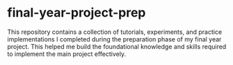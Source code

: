 # final-year-project-prep
This repository contains a collection of tutorials, experiments, and practice implementations I completed during the preparation phase of my final year project. This helped me build the foundational knowledge and skills required to implement the main project effectively.
